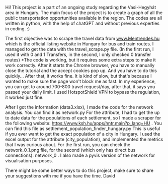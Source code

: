 Hi! This project is a part of an ongoing study regarding the Vasi-Hegyhát area in Hungary.
The main focus of the project is to create a graph of all the public transportation opportunities available in the region. 
The codes are all written in python, with the help of chatGPT and without previous experties in coding. :) 

The first objective was to scrape the travel data from www.Mentrendek.hu which is the official listing website in Hungary for bus and train routes. I managed to get the data with the travel_scrape.py file. (In the first run, I used it with 0 and 1 Transfers, in the second, I only checked 0 transfer routes)
*The code is working, but it requires some extra steps to make it work correctly. After it starts the Chrome browser, you have to manually close the tutorial and the accept cookies pop up. And you have to do this quickly...
After that, it works fine. It is kind of slow, but that's because I wanted to make sure the page won't block me as fast. In my experience, you can get to around 700-800 travel request/day, after that, it says you passed your daily limit.
I used HotspotShield VPN to bypass the regulation, it worked just fine.

After I got the information (data3.xlsx), I made the code for the network analysis. You can find it as network.py 
For the attribute, I had to get the up to date data for the populations of each settlement, so I made a scraper for the following website: https://www.ksh.hu/apps/hntr.main?p_lang=HU . You can find this file as settlement_population_finder_hungary.py
This is useful if you ever want to get the exact population of a city in Hungary.
I used the excel output for the attribute (city_population), and implemented the metrics that I was curious about. For the first run, you can check the network_0_1.png file, for the second (which only has direct bus connections): network_0 .
I also made a pyvis version of the network for visualisation purposes.

There might be some better ways to do this project, make sure to share your suggestions with me if you have the time.
David

